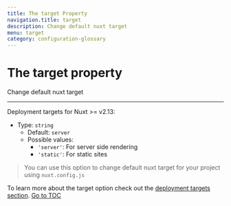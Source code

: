 ```yaml
---
title: The target Property
navigation.title: target
description: Change default nuxt target
menu: target
category: configuration-glossary
---
```

# The target property

Change default nuxt target

---

Deployment targets for Nuxt >= v2.13:

- Type: `string`
  - Default: `server`
  - Possible values:
    - `'server'`: For server side rendering
    - `'static'`: For static sites

> You can use this option to change default nuxt target for your project using `nuxt.config.js`

To learn more about the target option check out the [deployment targets section](./features/deployment-targets).
<span style='float: footnote;'><a href="../index.html#toc">Go to TOC</a></span>
